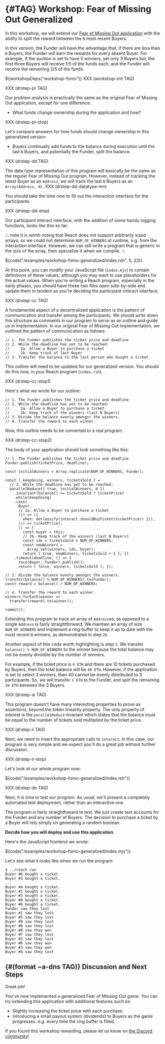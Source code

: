 



# {#TAG} Workshop: Fear of Missing Out Generalized


In this workshop, we will extend our [Fear of Missing Out application](##workshop-fomo)
with the ability to split the reward between the `N` most recent Buyers.

In this version, the Funder will have the advantage that, if there are less than
`N` Buyers, the Funder will earn the rewards for every absent Buyer. For example,
if the auction is set to have 5 winners, yet only 3 Buyers bid, the first three Buyers
will receive 1/5 of the funds each, and the Funder will receive the remaining 2/5 of the funds.

${workshopDeps("workshop-fomo")}
XXX (workshop-init TAG)

XXX (drstep-pr TAG)

Our problem analysis is practically the same as the original Fear of Missing Out application,
except for one difference:

+ What funds change ownership during the application and how?


XXX (drstep-pr-stop)

Let's compare answers for how funds should change ownership in this generalized version:

+ Buyers continually add funds to the balance during execution until the last `N` Buyers, and potentially the Funder, split the balance.


XXX (drstep-dd TAG)

The data type representation of this program will basically be the same as the
regular Fear of Missing Out program. However, instead of tracking the latest Buyer as an
`Address`, we will track the last `N` Buyers as an `Array(Address, N)`.
XXX (drstep-dd-datatype-mn)

You should take the time now to fill out the interaction interface for the participants.

XXX (drstep-dd-stop)

Our participant interact interface, with the addition of some handy logging functions, looks like this so far:

::: note
It is worth noting that Reach does not support arbitrarily sized arrays, so we
could not determine `NUM_OF_WINNERS` at runtime, e.g. from the interaction interface.
However, we can still write a program that is generic in the size of the array, then
specialize it when we compile.
:::

${code("/examples/workshop-fomo-generalized/index.rsh", 5, 23)}

At this point, you can modify your JavaScript file (`index.mjs`) to contain definitions of these values, although you may want to use placeholders for the actual values.
When you're writing a Reach program, especially in the early phases, you should have these two files open side-by-side and update them in tandem as you're deciding the participant interact interface.


XXX (drstep-cc TAG)

A fundamental aspect of a decentralized application is the pattern of communication
and transfer among the participants. We should write down this structure as comments
in our program to serve as an outline and guide us in implementation. In our original Fear of Missing Out implementation, we outlined the pattern of communication as follows:

```reach
// 1. The Funder publishes the ticket price and deadline
// 2. While the deadline has yet to be reached:
//     2a. Allow a Buyer to purchase a ticket
//     2b. Keep track of last Buyer
// 3. Transfer the balance to the last person who bought a ticket
```


This outline will need to be updated for our generalized version. You should do this now, in your Reach program (`index.rsh`).

XXX (drstep-cc-stop1)

Here's what we wrote for our outline:
```reach
// 1. The Funder publishes the ticket price and deadline
// 2. While the deadline has yet to be reached:
//     2a. Allow a Buyer to purchase a ticket
//     2b. Keep track of the winners (last N Buyers)
// 3. Divide the balance evenly amongst the winners.
// 4. Transfer the reward to each winner.
```


Now, this outline needs to be converted to a real program.

XXX (drstep-cc-stop2)

The body of your application should look something like this:

```reach
// 1. The Funder publishes the ticket price and deadline
Funder.publish(ticketPrice, deadline);

const initialWinners = Array.replicate(NUM_OF_WINNERS, Funder);

const [ keepGoing, winners, ticketsSold ] =
  // 2. While the deadline has yet to be reached:
  parallelReduce([ true, initialWinners, 0 ])
    .invariant(balance() == ticketsSold * ticketPrice)
    .while(keepGoing)
    .case(
      Buyer,
      // 2a. Allow a Buyer to purchase a ticket
      (() => ({
        when: declassify(interact.shouldBuyTicket(ticketPrice)) })),
      (() => ticketPrice),
      () => {
        const buyer = this;
        // 2b. Keep track of the winners (last N Buyers)
        const idx = ticketsSold % NUM_OF_WINNERS;
        const newWinners =
          Array.set(winners, idx, buyer);
        return [ true, newWinners, ticketsSold + 1 ]; })
    .timeout(deadline, () => {
      race(Buyer, Funder).publish();
      return [ false, winners, ticketsSold ]; });

// 3. Divide the balance evenly amongst the winners.
transfer(balance() % NUM_OF_WINNERS).to(Funder);
const reward = balance() / NUM_OF_WINNERS;

// 4. Transfer the reward to each winner.
winners.forEach(winner =>
  transfer(reward).to(winner));

commit();
```


Extending this program to track an array of `Address`es, as opposed to a single
`Address` is fairly straightforward. We maintain an array of size `NUM_OF_WINNERS`
and implement a ring buffer to keep it up to date with the most recent `N` winners, as
demonstrated in step `2b`.

Another aspect of this code worth highlighting is step `3`.
We transfer `balance() % NUM_OF_WINNERS` to the winner because the total balance may not be evenly
divisible by the number of winners.

For example, if the ticket price is `4 ETH`
and there are 10 tickets purchased by Buyers, then the total balance will be `40 ETH`. However, if the
application is set to select 3 winners, then 40 cannot be evenly distributed to 3 participants. So, we
will transfer `1 ETH` to the Funder, and split the remaining `39 ETH` between the 3 Buyers.

XXX (drstep-ai TAG)

This program doesn't have many interesting properties to prove
as assertions, beyond the token linearity property. The
only property of interest is the `parallelReduce` invariant
which states that the balance must be equal to the number of tickets
sold multiplied by the ticket price.

XXX (drstep-ii TAG)

Next, we need to insert the appropriate calls to `interact`.
In this case, our program is very simple and we expect you'll do a great job without further discussion.

XXX (drstep-ii-stop)

Let's look at our whole program now:

${code("/examples/workshop-fomo-generalized/index.rsh")}

XXX (drstep-de TAG)

Next, it is time to test our program. As usual, we'll present a completely
automated test deployment, rather than an interactive one.

The program is fairly straightfoward to test. We just create test accounts for
the Funder and any number of Buyers. The decision to purchase a ticket by
a Buyer will rely simply on generating a random boolean.

**Decide how you will deploy and use this application.**

Here's the JavaScript frontend we wrote:

${code("/examples/workshop-fomo-generalized/index.mjs")}

Let's see what it looks like when we run the program:

```
$ ../reach run
Buyer #6 bought a ticket.
Buyer #3 bought a ticket.
...
Buyer #4 bought a ticket.
Buyer #1 bought a ticket.
Buyer #3 bought a ticket.
Buyer #8 bought a ticket.
Buyer #6 bought a ticket.
Funder saw they lost
Buyer #1 saw they lost
Buyer #5 saw they lost
Buyer #9 saw they lost
Buyer #0 saw they lost
Buyer #8 saw they won
Buyer #7 saw they lost
Buyer #2 saw they lost
Buyer #6 saw they won
Buyer #3 saw they won
Buyer #4 saw they lost
```


## {#(format ~a-dns TAG)} Discussion and Next Steps

Great job!

You've now implemented a generalized Fear of Missing Out game. You can try extending
this application with additional features such as:

+ Slightly increasing the ticket price with each purchase.
+ Introducing a small payout system (dividends) to Buyers as the game progresses.
e.g. every time the ring buffer is filled.


If you found this workshop rewarding, please let us know on [the Discord community](${discord})!

